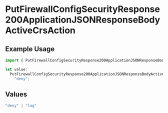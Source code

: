 # PutFirewallConfigSecurityResponse200ApplicationJSONResponseBodyActiveCrsAction

## Example Usage

```typescript
import { PutFirewallConfigSecurityResponse200ApplicationJSONResponseBodyActiveCrsAction } from "@vercel/sdk/models/putfirewallconfigop.js";

let value:
  PutFirewallConfigSecurityResponse200ApplicationJSONResponseBodyActiveCrsAction =
    "deny";
```

## Values

```typescript
"deny" | "log"
```